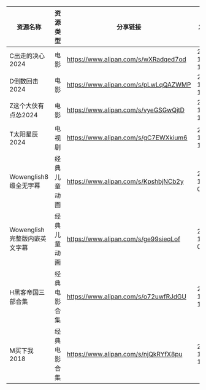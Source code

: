 | 资源名称                | 资源类型   | 分享链接                                 | 发布时间                |
| ------------------- | ------ | ------------------------------------ | ------------------- |
| C出走的决心2024          | 电影     | https://www.alipan.com/s/wXRadqed7od | 2024-11-20 17:22:17 |
| D倒数回击2024           | 电影     | https://www.alipan.com/s/pLwLqQAZWMP | 2024-11-20 17:22:21 |
| Z这个大侠有点怂2024        | 电影     | https://www.alipan.com/s/vyeGSGwQjtD | 2024-11-20 17:22:13 |
| T太阳星辰2024           | 电视剧    | https://www.alipan.com/s/gC7EWXkium6 | 2024-11-20 17:20:16 |
| Wowenglish8级全无字幕    | 经典儿童动画 | https://www.alipan.com/s/KpshbjNCb2y | 2024-11-20 07:52:14 |
| Wowenglish完整版内嵌英文字幕 | 经典儿童动画 | https://www.alipan.com/s/ge99sieqLof | 2024-11-20 07:52:11 |
| H黑客帝国三部合集           | 经典电影合集 | https://www.alipan.com/s/o72uwfRJdGU | 2024-11-20 11:20:12 |
| M买下我2018            | 经典电影合集 | https://www.alipan.com/s/njQkRYfX8pu | 2024-11-20 12:44:13 |
